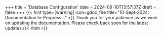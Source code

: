+++
title = 'Database Configuration'
date = 2024-09-10T13:57:37Z
draft = false
+++
{{< hint type=[warning] icon=gdoc_fire title="10-Sept-2024: Documentation In-Progress..." >}}
Thank you for your patience as we work on updating the documentation. Please check back soon for the latest updates.{{< /hint >}}
